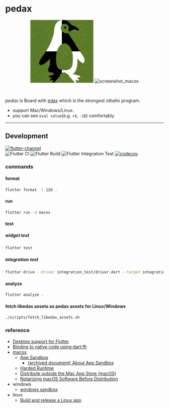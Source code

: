 # pedax

<p align="center">
<img src="https://github.com/sensuikan1973/pedax/blob/main/assets/images/pedax_logo.png?raw=true" alt="pedax_logo" height="200"/>
<img src="https://user-images.githubusercontent.com/23427957/108631333-d0ba4f80-74ac-11eb-9b89-b266fed88619.png" alt="screenshot_macos" height="200"/>
</p>
<br/>

_pedax_ is Board with [edax](https://sensuikan1973.github.io/edax-reversi) which is the strongest othello program.

- support Mac/Windows/Linux.
- you can see `eval value`(e.g. `+4`, `-10`) comfortably.

---

## Development

[![flutter-channel](https://img.shields.io/badge/Flutter-dev-64B5F6.svg?logo=flutter)](https://flutter.dev/docs/development/tools/sdk/releases)  
![Flutter CI](https://github.com/sensuikan1973/pedax/workflows/Flutter%20CI/badge.svg)
![Flutter Build](https://github.com/sensuikan1973/pedax/workflows/Flutter%20Build/badge.svg)
![Flutter Integration Test](https://github.com/sensuikan1973/pedax/workflows/Flutter%20Integration%20Test/badge.svg)
[![codecov](https://codecov.io/gh/sensuikan1973/pedax/branch/main/graph/badge.svg?token=DoMWFhOPN3)](https://codecov.io/gh/sensuikan1973/pedax)

### commands

#### format

```sh
flutter format -l 120 .
```

#### run

```sh
flutter run -d macos
```

#### test

##### widget test

```sh
flutter test
```

##### integration test

```sh
flutter drive --driver integration_test/driver.dart --target integration_test/app_test.dart -d mac
```

#### analyze

```sh
flutter analyze .
```

#### fetch libedax assets as pedax assets for Linux/Windows

```sh
./scripts/fetch_libedax_assets.sh
```

### reference

- [Desktop support for Flutter](https://flutter.dev/desktop)
- [Binding to native code using dart:ffi](https://flutter.dev/docs/development/platform-integration/c-interop)
- [macos](https://developer.apple.com/account/#/overview)
  - [App Sandbox](https://developer.apple.com/documentation/security/app_sandbox)
    - [(archived document) About App Sandbox](https://developer.apple.com/library/archive/documentation/Security/Conceptual/AppSandboxDesignGuide/AboutAppSandbox/AboutAppSandbox.html#//apple_ref/doc/uid/TP40011183-CH1-SW1)
  - [Harded Runtime](https://developer.apple.com/documentation/security/hardened_runtime)
  - [Distribute outside the Mac App Store (macOS)](https://help.apple.com/xcode/mac/current/#/dev033e997ca)
  - [Notarizing macOS Software Before Distribution](https://developer.apple.com/documentation/xcode/notarizing_macos_software_before_distribution)
- windows
  - [windows sandbox](https://docs.microsoft.com/ja-jp/windows/security/threat-protection/windows-sandbox/windows-sandbox-overview)
- linux
  - [Build and release a Linux app](https://flutter.dev/docs/deployment/linux)
